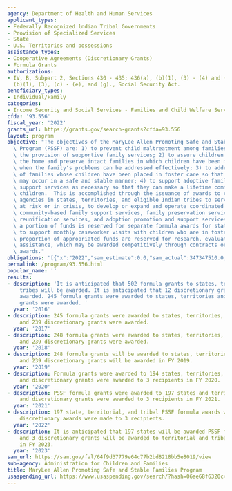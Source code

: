 ```yaml
---
agency: Department of Health and Human Services
applicant_types:
- Federally Recognized lndian Tribal Governments
- Provision of Specialized Services
- State
- U.S. Territories and possessions
assistance_types:
- Cooperative Agreements (Discretionary Grants)
- Formula Grants
authorizations:
- IV, B, Subpart 2, Sections 430 - 435; 436(a), (b)(1), (3) - (4) and (c) and 437(a),
  (b)(1), (3), (c) - (e), and (g)., Social Security Act.
beneficiary_types:
- Individual/Family
categories:
- Income Security and Social Services - Families and Child Welfare Services
cfda: '93.556'
fiscal_year: '2022'
grants_url: https://grants.gov/search-grants?cfda=93.556
layout: program
objective: "The objectives of the MaryLee Allen Promoting Safe and Stable Families\
  \ Program (PSSF) are: 1) to prevent child maltreatment among families at risk through\
  \ the provision of supportive family services; 2) to assure children's safety within\
  \ the home and preserve intact families in which children have been maltreated,\
  \ when the family's problems can be addressed effectively; 3) to address the problems\
  \ of families whose children have been placed in foster care so that reunification\
  \ may occur in a safe and stable manner; 4) to support adoptive families by providing\
  \ support services as necessary so that they can make a lifetime commitment to their\
  \ children.  This is accomplished through the issuance of awards to child welfare\
  \ agencies in states, territories, and eligible Indian tribes to serve families\
  \ at risk or in crisis, to develop or expand and operate coordinated programs of\
  \ community-based family support services, family preservation services, family\
  \ reunification services, and adoption promotion and support services. \n\nIn addition,\
  \ a portion of funds is reserved for separate formula awards for states and territories\
  \ to support monthly caseworker visits with children who are in foster care. A small\
  \ proportion of appropriated funds are reserved for research, evaluation, and technical\
  \ assistance, which may be awarded competitively through contracts or discretionary\
  \ awards."
obligations: '[{"x":"2022","sam_estimate":0.0,"sam_actual":347347510.0,"usa_spending_actual":345889094.29},{"x":"2023","sam_estimate":347347510.0,"sam_actual":0.0,"usa_spending_actual":322676833.0},{"x":"2024","sam_estimate":347347510.0,"sam_actual":0.0,"usa_spending_actual":324303145.78}]'
permalink: /program/93.556.html
popular_name: ''
results:
- description: 'It is anticipated that 502 formula grants to states, territories and
    tribes will be awarded. It is anticipated that 12 discretionary grants will be
    awarded. 245 formula grants were awarded to states, territories and tribes. 239  discretionary
    grants were awarded. '
  year: '2016'
- description: 245 formula grants were awarded to states, territories, and tribes
    and 239 discretionary grants were awarded.
  year: '2017'
- description: 248 formula grants were awarded to states, territories, and tribes
    and 239 discretionary grants were awarded.
  year: '2018'
- description: 248 formula grants will be awarded to states, territories, and tribes
    and 239 discretionary grants will be awarded in FY 2019.
  year: '2019'
- description: Formula grants were awarded to 194 states, territories, and tribes
    and discretionary grants were awarded to 3 recipients in FY 2020.
  year: '2020'
- description: PSSF formula grants were awarded to 197 states and territorial, tribal,
    and discretionary grants were awarded to 3 recipients in FY 2021.
  year: '2021'
- description: 197 state, territorial, and tribal PSSF formula awards were made and
    discretionary awards were made to 3 recipients.
  year: '2022'
- description: It is anticipated that 197 states will be awarded PSSF formula grants
    and 3 discretionary grants will be awarded to territorial and tribal recipients
    in FY 2023.
  year: '2023'
sam_url: https://sam.gov/fal/64f9d37779e64c77b2bd8218bb5e8019/view
sub-agency: Administration for Children and Families
title: MaryLee Allen Promoting Safe and Stable Families Program
usaspending_url: https://www.usaspending.gov/search/?hash=06ae68f6320c469cb494d71e0254a77d
---
```


